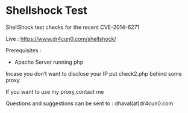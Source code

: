Shellshock Test
==========

ShellShock test checks for the recent CVE-2014-6271

Live : https://www.dr4cun0.com/shellshock/

Prerequisites :

* Apache Server running php

Incase you don’t want to disclose your IP put check2.php behind some proxy

If you want to use my proxy,contact me

Questions and suggestions can be sent to : dhaval(at)dr4cun0.com

